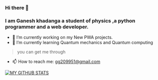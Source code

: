 ### Hi there 👋




### I am Ganesh khadanga a student of physics ,a python programmer and a web developer.

- 🔭 I’m currently working on my New PWA projects.
- 🌱 I’m currently learning Quantum mechanics and Quantum computing


> you can get me through
- 📫 How to reach me: gg209951@gmail.com



[![MY GITHUB STATS](https://github-readme-stats.vercel.app/api?username=ganeshchk)](https://github.com/anuraghazra/github-readme-stats)


